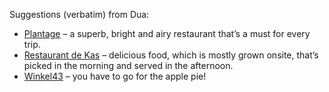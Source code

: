 Suggestions (verbatim) from Dua:
- [Plantage](https://link.service95.com/click/27762975.3787/aHR0cHM6Ly93d3cuY2FmZXJlc3RhdXJhbnRkZXBsYW50YWdlLm5sLw/61eee18504b8f935a2043fcaBe30b775c) – a superb, bright and airy restaurant that’s a must for every trip.
- [Restaurant de Kas](https://link.service95.com/click/27762975.3787/aHR0cHM6Ly9yZXN0YXVyYW50ZGVrYXMuY29tLw/61eee18504b8f935a2043fcaBb8e2e8fa) – delicious food, which is mostly grown onsite, that’s picked in the morning and served in the afternoon.
- [Winkel43](https://link.service95.com/click/27762975.3787/aHR0cHM6Ly93aW5rZWw0My5ubC9lbi8/61eee18504b8f935a2043fcaB68bf9c24) – you have to go for the apple pie!
